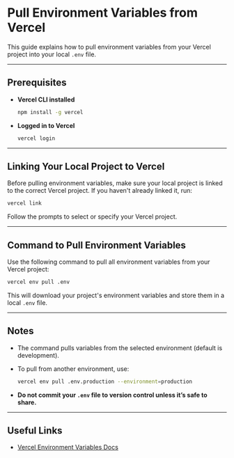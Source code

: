 # Pull Environment Variables from Vercel

This guide explains how to pull environment variables from your Vercel project into your local `.env` file.

---

## Prerequisites

- **Vercel CLI installed**
  
  ```bash
  npm install -g vercel
  ```

- **Logged in to Vercel**
  
  ```bash
  vercel login
  ```


---

## Linking Your Local Project to Vercel

Before pulling environment variables, make sure your local project is linked to the correct Vercel project. If you haven't already linked it, run:

```bash
vercel link
```

Follow the prompts to select or specify your Vercel project.

---

## Command to Pull Environment Variables

Use the following command to pull all environment variables from your Vercel project:

```bash
vercel env pull .env
```

This will download your project's environment variables and store them in a local `.env` file.

---

## Notes

- The command pulls variables from the selected environment (default is development).
- To pull from another environment, use:

  ```bash
  vercel env pull .env.production --environment=production
  ```
- **Do not commit your `.env` file to version control unless it’s safe to share.**

---

## Useful Links

- [Vercel Environment Variables Docs](https://vercel.com/docs/environment-variables)